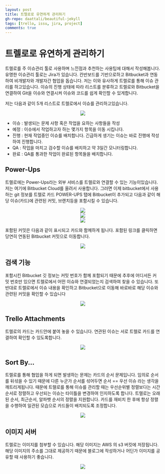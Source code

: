 ```yaml
---  
layout: post
title: 트렐로로 유연하게 관리하기
gh-repo: daattali/beautiful-jekyll
tags: [trello, issu, jira, project]
comments: true
---  
```


# 트렐로로 유연하게 관리하기

트렐로를 주 이슈관리 툴로 사용하며 느낀점과 추천하는 사용팁에 대해서 작성해봅니다.
유명한 이슈관리 툴로는 Jira가 있습니다. 칸반보드를 기반으로하고 Bitbucket과 연동하여 비개발자와 개발자간 협업을 돕습니다. 저는 이와 유사하게 트렐로를 통해 이슈 관리를 하고있습니다. 이슈의 진행 상태에 따라 리스트를 분류하고 트렐로와 Bitbucket을 연결하여 Git을 이슈와 연결시켜 이슈와 코드를 쉽게 확인할 수 있게합니다.

저는 다음과 같이 5개 리스트로 트렐로에서 이슈를 관리하고있습니다.

<center><img src="https://trello-attachments.s3.amazonaws.com/5db8f4b864493b4c6f0c56bd/5dd4c572aad83d6b6f62fee9/f1ad8d0483836829620eddd296b0da17/image.png"></center>

- 이슈 : 발생되는 문제 사항 혹은 작업을 요하는 사항들을 작성  
- 예정 : 이슈에서 작업하고자 하는 몇가지 항목을 이동 시킵니다. 
- 진행 : 현재 작업중인 이슈를 배치합니다. 긴급하게 생기는 이슈는 바로 진행에 작성하여 진행합니다.
- QA : 작업을 마치고 검수할 이슈를 배치하고 약 3일간 모니터링합니다.
- 완료 : QA를 통과한 작업이 완료된 항목들을 배치합니다.


## Power-Ups 
트렐로에는 Power-Ups라는 외부 서비스를 트렐로와 연결할 수 있는 기능이있습니다. 저는 여기에 Bitbucket Cloud를 올려서 사용합니다. 그러면 이제 bitbucket에서 사용하는 git 정보를 트렐로 카드 POWER-UPS 탭에 Bitbucket이 추가되고 다음과 같이 해당 이슈(카드)에 관련된 커밋, 브랜치등을 포함시킬 수 있습니다.

<center><img src="https://trello-attachments.s3.amazonaws.com/5db8f4b864493b4c6f0c56bd/5dd4c572aad83d6b6f62fee9/f0e223380f250216dcc4e5c77789b3cc/image.png"></center>  

<center><img src="https://trello-attachments.s3.amazonaws.com/5db8f4b864493b4c6f0c56bd/5dd4c572aad83d6b6f62fee9/3b664455dff32bb99a63211f350770a6/image.png"></center>  

<center><img src="https://trello-attachments.s3.amazonaws.com/5db8f4b864493b4c6f0c56bd/5dd4c572aad83d6b6f62fee9/c141c6d4c450583d51db7a8d5b1b0af1/image.png"></center>  

포함된 커밋은 다음과 같이 표시되고 카드와 함께하게 됩니다. 포함된 링크를 클릭하면 당연히 연동된 Bitbucket 커밋으로 이동합니다.
<center><img src="https://trello-attachments.s3.amazonaws.com/5db8f4b864493b4c6f0c56bd/5dd4c572aad83d6b6f62fee9/daa3c0bdecd587c306a9c223d18f3594/image.png"></center>  

## 검색 기능

포함시킨 Bitbucket 깃 정보는 커밋 번호가 함께 포함되기 때문에 추후에 어디서든 커밋 번호만 있으면 트렐로에서 어떤 이슈와 연결되었는지 검색하여 찾을 수 있습니다. 또 반대로 트렐로에서 이슈 내용을 확인하고 Bitbucket으로 이동해 바로바로 해당 이슈와 관련된 커밋을 확인할 수 있습니다

 <center><img src="https://trello-attachments.s3.amazonaws.com/5db8f4b864493b4c6f0c56bd/5dd4c572aad83d6b6f62fee9/f2ce0a0875f0575b2733717f5b339849/image.png"></center>  
 
## Trello Attachments
트렐로의 카드는 카드안에 붙여 놓을 수 있습니다. 연관된 이슈는 서로 트렐로 카드를 연결하여 확인할 수 있도록합니다.

<center><img src="https://trello-attachments.s3.amazonaws.com/5db8f4b864493b4c6f0c56bd/5dd4c572aad83d6b6f62fee9/1fcf79f4296d8de2ec69e361bd1ec168/image.png"></center>

## Sort By...
트렐로를 통해 협업을 하게 되면 발생하는 문제는 카드의 순서 문제입니다. 임의로 순서를 뒤섞을 수 있기 때문에 다른 누군가 순서를 섞어두면 순서 == 우선 이슈 라는 생각을 깨트리게됩니다. 때문에 트렐로를 통해 이슈를 관리할 때는 우선순위별 정렬보다는 시간순서로 정렬하고 우선되는 이슈는 타이틀을 변경하여 인지하도록 합니다. 트렐로는 오래된 순서, 최근순서, 알파뱃 순서의 정렬을 지원합니다. 카드를 재비치 한 후에 항상 정렬을 수행하여 일관된 모습으로 카드들이 배치되도록 조정합니다. 

<center><img src="https://trello-attachments.s3.amazonaws.com/5db8f4b864493b4c6f0c56bd/5dd4c572aad83d6b6f62fee9/8b8f134573e3df72a2df92a483aa8c2a/image.png"></center>

## 이미지 서버
트렐로는 이미지를 첨부할 수 있습니다. 해당 이미지는 AWS 의 s3 버킷에 저장됩니다. 해당 이미지의 주소를 그대로 제공하기 때문에 블로그에 작성하거나 어딘가 이미지를 공유할 때 사용하기 좋습니다.

<center><img src="https://trello-attachments.s3.amazonaws.com/5db8f4b864493b4c6f0c56bd/5dd4c572aad83d6b6f62fee9/15d255033e4475652dc8049b8c7364af/image.png"></center>
